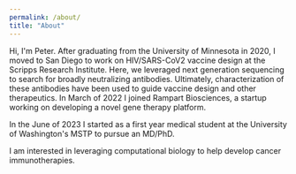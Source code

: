 ```yaml
---
permalink: /about/
title: "About"
---
```

Hi, I'm Peter.
After graduating from the University of Minnesota in 2020, I moved to San Diego to work on HIV/SARS-CoV2 vaccine design at the Scripps Research Institute. Here, we leveraged next generation sequencing to search for broadly neutralizing antibodies. Ultimately, characterization of these antibodies have been used to guide vaccine design and other therapeutics. In March of 2022 I joined Rampart Biosciences, a startup working on developing a novel gene therapy platform. 

In the June of 2023 I started as a first year medical student at the University of Washington's MSTP to pursue an MD/PhD.

I am interested in leveraging computational biology to help develop cancer immunotherapies.
